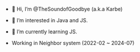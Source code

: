 - 👋 Hi, I’m @TheSoundofGoodbye (a.k.a Karbe)
- 👀 I’m interested in Java and JS.
- 🌱 I’m currently learning JS.

- Working in Neighbor system (2022-02 ~ 2024-07)

<!---
TheSoundofGoodbye/TheSoundofGoodbye is a ✨ special ✨ repository because its `README.md` (this file) appears on your GitHub profile.
You can click the Preview link to take a look at your changes.
--->
